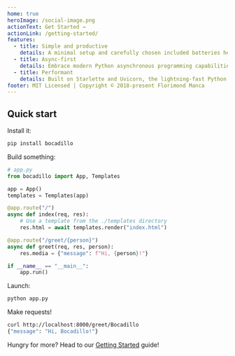 ```yaml
---
home: true
heroImage: /social-image.png
actionText: Get Started →
actionLink: /getting-started/
features:
  - title: Simple and productive
    details: A minimal setup and carefully chosen included batteries help you solve common (and more advanced) problems in no time.
  - title: Async-first
    details: Embrace modern Python asynchronous programming capabilities! Don't worry, though — it's all optional.
  - title: Performant
    details: Built on Starlette and Uvicorn, the lightning-fast Python ASGI toolkit and server.
footer: MIT Licensed | Copyright © 2018-present Florimond Manca
---
```


## Quick start

Install it:

```bash
pip install bocadillo
```

Build something:

```python
# app.py
from bocadillo import App, Templates

app = App()
templates = Templates(app)

@app.route("/")
async def index(req, res):
    # Use a template from the ./templates directory
    res.html = await templates.render("index.html")

@app.route("/greet/{person}")
async def greet(req, res, person):
    res.media = {"message": f"Hi, {person}!"}

if __name__ == "__main__":
    app.run()
```

Launch:

```bash
python app.py
```

Make requests!

```bash
curl http://localhost:8000/greet/Bocadillo
{"message": "Hi, Bocadillo!"}
```

Hungry for more? Head to our [Getting Started](./getting-started/README.md) guide!

